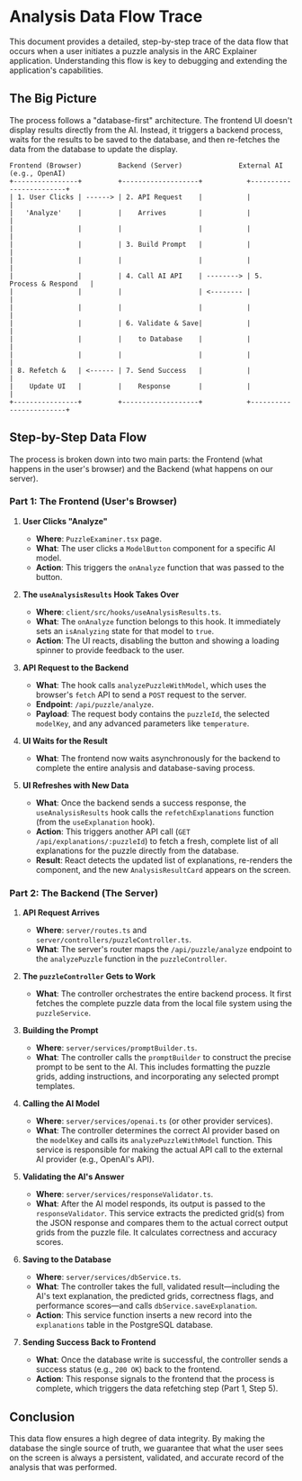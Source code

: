 <!--
  Analysis_Data_Flow_Trace.md
  What: A step-by-step trace of the data flow for puzzle analysis.
  How: Explains the process from a user click to the result display.
  Author: Cascade
-->

# Analysis Data Flow Trace

This document provides a detailed, step-by-step trace of the data flow that occurs when a user initiates a puzzle analysis in the ARC Explainer application. Understanding this flow is key to debugging and extending the application's capabilities.

## The Big Picture

The process follows a "database-first" architecture. The frontend UI doesn't display results directly from the AI. Instead, it triggers a backend process, waits for the results to be saved to the database, and then re-fetches the data from the database to update the display. 

```
Frontend (Browser)         Backend (Server)              External AI (e.g., OpenAI)
+----------------+         +-------------------+           +------------------------+
| 1. User Clicks | ------> | 2. API Request    |           |                        |
|   'Analyze'    |         |    Arrives        |           |                        |
|                |         |                   |           |                        |
|                |         | 3. Build Prompt   |           |                        |
|                |         |                   |           |                        |
|                |         | 4. Call AI API    | --------> | 5. Process & Respond   |
|                |         |                   | <-------- |                        |
|                |         |                   |           |                        |
|                |         | 6. Validate & Save|           |                        |
|                |         |    to Database    |           |                        |
|                |         |                   |           |                        |
| 8. Refetch &   | <------ | 7. Send Success   |           |                        |
|    Update UI   |         |    Response       |           |                        |
+----------------+         +-------------------+           +------------------------+
```

## Step-by-Step Data Flow

The process is broken down into two main parts: the Frontend (what happens in the user's browser) and the Backend (what happens on our server).

### Part 1: The Frontend (User's Browser)

1.  **User Clicks "Analyze"**
    *   **Where**: `PuzzleExaminer.tsx` page.
    *   **What**: The user clicks a `ModelButton` component for a specific AI model.
    *   **Action**: This triggers the `onAnalyze` function that was passed to the button.

2.  **The `useAnalysisResults` Hook Takes Over**
    *   **Where**: `client/src/hooks/useAnalysisResults.ts`.
    *   **What**: The `onAnalyze` function belongs to this hook. It immediately sets an `isAnalyzing` state for that model to `true`.
    *   **Action**: The UI reacts, disabling the button and showing a loading spinner to provide feedback to the user.

3.  **API Request to the Backend**
    *   **What**: The hook calls `analyzePuzzleWithModel`, which uses the browser's `fetch` API to send a `POST` request to the server.
    *   **Endpoint**: `/api/puzzle/analyze`.
    *   **Payload**: The request body contains the `puzzleId`, the selected `modelKey`, and any advanced parameters like `temperature`.

4.  **UI Waits for the Result**
    *   **What**: The frontend now waits asynchronously for the backend to complete the entire analysis and database-saving process.

5.  **UI Refreshes with New Data**
    *   **What**: Once the backend sends a success response, the `useAnalysisResults` hook calls the `refetchExplanations` function (from the `useExplanation` hook).
    *   **Action**: This triggers another API call (`GET /api/explanations/:puzzleId`) to fetch a fresh, complete list of all explanations for the puzzle directly from the database.
    *   **Result**: React detects the updated list of explanations, re-renders the component, and the new `AnalysisResultCard` appears on the screen.

### Part 2: The Backend (The Server)

1.  **API Request Arrives**
    *   **Where**: `server/routes.ts` and `server/controllers/puzzleController.ts`.
    *   **What**: The server's router maps the `/api/puzzle/analyze` endpoint to the `analyzePuzzle` function in the `puzzleController`.

2.  **The `puzzleController` Gets to Work**
    *   **What**: The controller orchestrates the entire backend process. It first fetches the complete puzzle data from the local file system using the `puzzleService`.

3.  **Building the Prompt**
    *   **Where**: `server/services/promptBuilder.ts`.
    *   **What**: The controller calls the `promptBuilder` to construct the precise prompt to be sent to the AI. This includes formatting the puzzle grids, adding instructions, and incorporating any selected prompt templates.

4.  **Calling the AI Model**
    *   **Where**: `server/services/openai.ts` (or other provider services).
    *   **What**: The controller determines the correct AI provider based on the `modelKey` and calls its `analyzePuzzleWithModel` function. This service is responsible for making the actual API call to the external AI provider (e.g., OpenAI's API).

5.  **Validating the AI's Answer**
    *   **Where**: `server/services/responseValidator.ts`.
    *   **What**: After the AI model responds, its output is passed to the `responseValidator`. This service extracts the predicted grid(s) from the JSON response and compares them to the actual correct output grids from the puzzle file. It calculates correctness and accuracy scores.

6.  **Saving to the Database**
    *   **Where**: `server/services/dbService.ts`.
    *   **What**: The controller takes the full, validated result—including the AI's text explanation, the predicted grids, correctness flags, and performance scores—and calls `dbService.saveExplanation`.
    *   **Action**: This service function inserts a new record into the `explanations` table in the PostgreSQL database.

7.  **Sending Success Back to Frontend**
    *   **What**: Once the database write is successful, the controller sends a success status (e.g., `200 OK`) back to the frontend.
    *   **Action**: This response signals to the frontend that the process is complete, which triggers the data refetching step (Part 1, Step 5).

## Conclusion

This data flow ensures a high degree of data integrity. By making the database the single source of truth, we guarantee that what the user sees on the screen is always a persistent, validated, and accurate record of the analysis that was performed.
